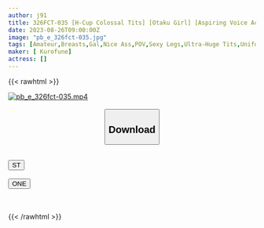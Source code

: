 ```yaml
---
author: j91
title: 326FCT-035 [H-Cup Colossal Tits] [Otaku Girl] [Aspiring Voice Actor] [J●] Gonzo Sex With A Beautiful Girl Filled With Herbivore Men’s Dreams! !
date: 2023-08-26T09:00:00Z
image: "pb_e_326fct-035.jpg"
tags: [Amateur,Breasts,Gal,Nice Ass,POV,Sexy Legs,Ultra-Huge Tits,Uniform ]
maker: [ Kurofune]
actress: []
---
```



{{< rawhtml >}}

<div class="video" data-videoid="2zb6q9dgB3iZYe8">
    <a href="javascript:;">
        <img src="https://my.j91.asia/posts/pb_e_326fct-035/pb_e_326fct-035.jpg" width="WIDTH" height="HEIGHT" alt="pb_e_326fct-035.mp4" loading="lazy">
    </a>
</div>

<script type="text/javascript" src="https://j91.asia/asset/on-demand-st.js"></script>

<br>
  <link rel="stylesheet" href="https://j91.asia/asset/bs5.css">
  
  <center>
  <button class="btn btn-primary" type="button" data-bs-toggle="collapse" data-bs-target=".multi-collapse" aria-expanded="false" aria-controls="multiCollapseExample1 multiCollapseExample2"><h2>Download</h2></button></center>
</p>
<div class="row">
  <div class="col">
    <div class="collapse multi-collapse" id="multiCollapseExample1">
      <div class="card card-body">
	      	      <br>
<div class="buttons">  
<a href="https://streamtape.to/v/2zb6q9dgB3iZYe8"><button class="btn-hover color-3"><i class="fa fa-download"></i> ST</button></a></div>
    </div>
  </div>
</div>
  <div class="col">
    <div class="collapse multi-collapse" id="multiCollapseExample2">
      <div class="card card-body">
	      <br>
<div class="buttons">
    <a href="https://oneupload.to/33mv0kzwv3vr"><button class="btn-hover color-9"><i class="fa fa-download"></i> ONE</button></a></div>
<br><br>
      </div>
    </div>
  </div>
</div>

{{< /rawhtml >}}
